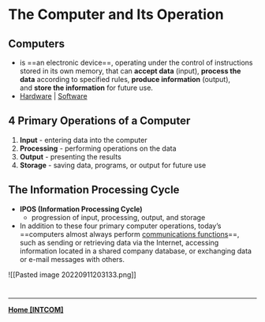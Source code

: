 # The Computer and Its Operation
## Computers
+ is ==an electronic device==, operating under the control of instructions stored in its own memory, that can **accept data** (input), **process the data** according to specified rules, **produce information** (output), and **store the information** for future use.
+ [Hardware](INTCOMPrelimCh5.md)  |  [Software](software.md)

## 4 Primary Operations of a Computer
1. **Input** - entering data into the computer
2. **Processing** - performing operations on the data
3. **Output** - presenting the results
4. **Storage** - saving data, programs, or output for future use

## The Information Processing Cycle
- **IPOS (Information Processing Cycle)**
	- progression of input, processing, output, and storage
- In addition to these four primary computer operations, today’s ==computers almost always perform [communications functions](commfun.md)==, such as sending or retrieving data via the Internet, accessing information located in a shared company database, or exchanging data or e-mail messages with others.

![[Pasted image 20220911203133.png]]


# 
---
**[Home [INTCOM]](INTCOM11.md)**
